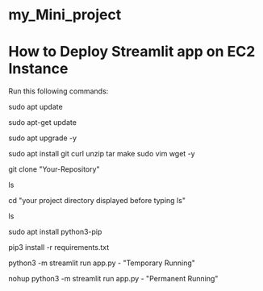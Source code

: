 # my_Mini_project
# How to Deploy Streamlit app on EC2 Instance
Run this following commands:

sudo apt update  

sudo apt-get update

sudo apt upgrade -y

sudo apt install git curl unzip tar make sudo vim wget -y

git clone "Your-Repository"

ls

cd "your project directory displayed before typing ls"

ls

sudo apt install python3-pip

pip3 install -r requirements.txt

python3 -m streamlit run app.py  - "Temporary Running"

nohup python3 -m streamlit run app.py   -  "Permanent Running"

